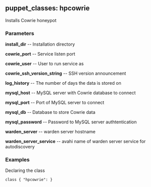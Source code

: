 ## puppet_classes: hpcowrie

Installs Cowrie honeypot

### Parameters

**install_dir** -- Installation directory

**cowrie_port** -- Service listen port

**cowrie_user** -- User to run service as

**cowrie_ssh_version_string** -- SSH version announcement

**log_history** -- The number of days the data is stored on

**mysql_host** -- MySQL server with Cowrie database to connect

**mysql_port** -- Port of MySQL server to connect

**mysql_db** -- Database to store Cowrie data

**mysql_password** -- Password to MySQL server authtentication

**warden_server** -- warden server hostname

**warden_server_service** -- avahi name of warden server service for autodiscovery

### Examples

Declaring the class

```
class { "hpcowrie": }
```

